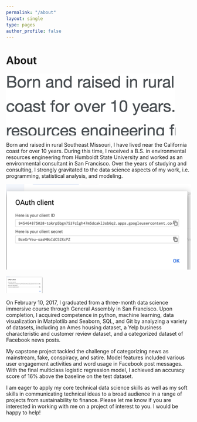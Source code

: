 ```yaml
---
permalink: "/about"
layout: single
type: pages
author_profile: false
---
```


# About
<kbd>
<img src="these.png">
</kbd>

Born and raised in rural Southeast Missouri, I have lived near the California coast for over 10 years. During this time, I received a B.S. in environmental resources engineering from Humboldt State University and worked as an environmental consultant in San Francisco. Over the years of studying and consulting, I strongly gravitated to the data science aspects of my work, i.e. programming, statistical analysis, and modeling.

![alt text](a.png "profiles")

<kbd>
<img src="a.png" style="width: 100px">
</kbd>

On February 10, 2017, I graduated from a three-month data science immersive course through General Assembly in San Francisco. Upon completion, I acquired competence in python, machine learning, data visualization in Matplotlib and Seaborn, SQL, and Git by analyzing a variety of datasets, including an Ames housing dataset, a Yelp business characteristic and customer review dataset, and a categorized dataset of Facebook news posts.

My capstone project tackled the challenge of categorizing news as mainstream, fake, conspiracy, and satire. Model features included various user engagement activities and word usage in Facebook post messages. With the final multiclass logistic regression model, I achieved an accuracy score of 16% above the baseline on the test dataset.

I am eager to apply my core technical data science skills as well as my soft skills in communicating technical ideas to a broad audience in a range of projects from sustainability to finance. Please let me know if you are interested in working with me on a project of interest to you. I would be happy to help!
